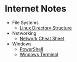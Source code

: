 # Internet Notes

* File Systems
  * [Linux Directory Structure](https://bitmand.dk/workbench/operating-systems#linux)
* Networking
  * [Network Cheat Sheet](https://bitmand.dk/workbench/networking)
* Windows
  * [PowerShell](https://bitmand.dk/workbench/operating-systems#windows)
  * [Windows Terminal](windows/terminal/README.md)


